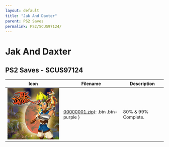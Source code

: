 ```yaml
---
layout: default
title: "Jak And Daxter"
parent: PS2 Saves
permalink: PS2/SCUS97124/
---
```

# Jak And Daxter

## PS2 Saves - SCUS97124

| Icon | Filename | Description |
|------|----------|-------------|
| ![Jak And Daxter](icon0.png) | [00000001.zip](00000001.zip){: .btn .btn-purple } | 80% & 99% Complete. |
